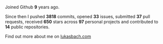 Joined Github **9** years ago.

Since then I pushed **3818** commits, opened **33** issues, submitted **37** pull requests, received **650** stars across **97** personal projects and contributed to **14** public repositories.

Find out more about me on [lukasbach.com](https://lukasbach.com)
